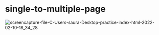 # single-to-multiple-page

![screencapture-file-C-Users-saura-Desktop-practice-index-html-2022-02-10-18_34_28](https://user-images.githubusercontent.com/98261745/153413199-060abf67-33a3-497b-aa1e-6cf3e06c0885.png)
